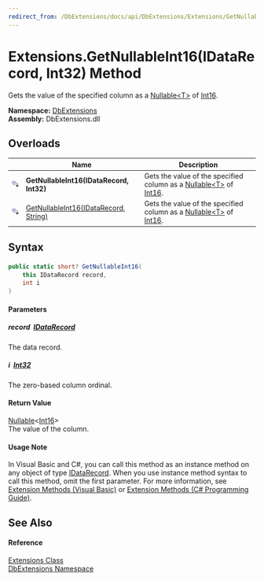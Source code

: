 ```yaml
---
redirect_from: /DbExtensions/docs/api/DbExtensions/Extensions/GetNullableInt16.html
---
```


Extensions.GetNullableInt16(IDataRecord, Int32) Method
======================================================
Gets the value of the specified column as a [Nullable&lt;T>][1] of [Int16][2].
  
**Namespace:** [DbExtensions][3]  
**Assembly:** DbExtensions.dll

Overloads
---------

|                            | Name                                       | Description                                                                    |
| -------------------------- | ------------------------------------------ | ------------------------------------------------------------------------------ |
| ![Public Extension Method] | **GetNullableInt16(IDataRecord, Int32)**   | Gets the value of the specified column as a [Nullable&lt;T>][1] of [Int16][2]. |
| ![Public Extension Method] | [GetNullableInt16(IDataRecord, String)][4] | Gets the value of the specified column as a [Nullable&lt;T>][1] of [Int16][2]. |


Syntax
------

```csharp
public static short? GetNullableInt16(
	this IDataRecord record,
	int i
)
```

#### Parameters

##### *record*  [IDataRecord][5]
The data record.

##### *i*  [Int32][6]
The zero-based column ordinal.

#### Return Value
[Nullable][1]&lt;[Int16][2]>  
The value of the column.
#### Usage Note
In Visual Basic and C#, you can call this method as an instance method on any object of type [IDataRecord][5]. When you use instance method syntax to call this method, omit the first parameter. For more information, see [Extension Methods (Visual Basic)][7] or [Extension Methods (C# Programming Guide)][8].

See Also
--------

#### Reference
[Extensions Class][9]  
[DbExtensions Namespace][3]  

[1]: https://learn.microsoft.com/dotnet/api/system.nullable-1
[2]: https://learn.microsoft.com/dotnet/api/system.int16
[3]: ../README.md
[4]: GetNullableInt16_1.md
[5]: https://learn.microsoft.com/dotnet/api/system.data.idatarecord
[6]: https://learn.microsoft.com/dotnet/api/system.int32
[7]: https://docs.microsoft.com/dotnet/visual-basic/programming-guide/language-features/procedures/extension-methods
[8]: https://docs.microsoft.com/dotnet/csharp/programming-guide/classes-and-structs/extension-methods
[9]: README.md
[Public Extension Method]: ../../icons/pubextension.svg "Public Extension Method"